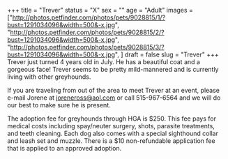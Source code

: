 +++
title = "Trever"
status = "X"
sex = ""
age = "Adult"
images = ["http://photos.petfinder.com/photos/pets/9028815/1/?bust=1291034096&width=500&-x.jpg",
"http://photos.petfinder.com/photos/pets/9028815/2/?bust=1291034096&width=500&-x.jpg",
"http://photos.petfinder.com/photos/pets/9028815/3/?bust=1291034096&width=500&-x.jpg",
]
draft = false
slug = "Trever"
+++
Trever just turned 4 years old in July.  He has a beautiful coat and a gorgeous face!   Trever seems to be pretty mild-mannered and is currently living with other greyhounds. 


  If you are traveling from out of the area to meet Trever at an event, please e-mail Jorene at joreneross@aol.com or call 515-967-6564 and we will do our best to make sure he is present.

The adoption fee for greyhounds through HGA is $250. This fee pays for medical costs including spay/neuter surgery, shots, parasite treatments, and teeth cleaning. Each dog also comes with a special sighthound collar and leash set and muzzle. There is a $10 non-refundable application fee that is applied to an approved adoption.
